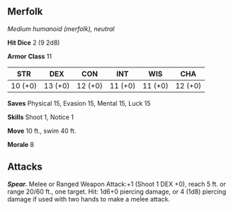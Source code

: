 ## Merfolk

*Medium humanoid (merfolk), neutral*

**Hit Dice** 2 (9 2d8)

**Armor Class** 11

| STR     | DEX     | CON     | INT     | WIS     | CHA     |
|---------|---------|---------|---------|---------|---------|
| 10 (+0) | 13 (+0) | 12 (+0) | 11 (+0) | 11 (+0) | 12 (+0) |

**Saves** Physical 15, Evasion 15, Mental 15, Luck 15

**Skills** Shoot 1, Notice 1

**Move** 10 ft., swim 40 ft.

**Morale** 8

## Attacks

***Spear.*** Melee or Ranged Weapon Attack:+1 (Shoot 1 DEX +0), reach 5 ft. or range 20/60 ft., one target. Hit: 1d6+0 piercing damage, or 4 (1d8) piercing damage if used with two hands to make a melee attack.

